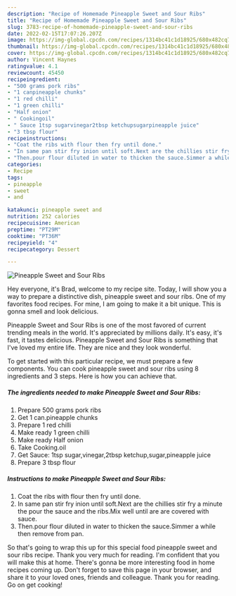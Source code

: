 ```yaml
---
description: "Recipe of Homemade Pineapple Sweet and Sour Ribs"
title: "Recipe of Homemade Pineapple Sweet and Sour Ribs"
slug: 3783-recipe-of-homemade-pineapple-sweet-and-sour-ribs
date: 2022-02-15T17:07:26.207Z
image: https://img-global.cpcdn.com/recipes/1314bc41c1d18925/680x482cq70/pineapple-sweet-and-sour-ribs-recipe-main-photo.jpg
thumbnail: https://img-global.cpcdn.com/recipes/1314bc41c1d18925/680x482cq70/pineapple-sweet-and-sour-ribs-recipe-main-photo.jpg
cover: https://img-global.cpcdn.com/recipes/1314bc41c1d18925/680x482cq70/pineapple-sweet-and-sour-ribs-recipe-main-photo.jpg
author: Vincent Haynes
ratingvalue: 4.1
reviewcount: 45450
recipeingredient:
- "500 grams pork ribs"
- "1 canpineapple chunks"
- "1 red chilli"
- "1 green chilli"
- "Half onion"
- " Cookingoil"
- " Sauce 1tsp sugarvinegar2tbsp ketchupsugarpineapple juice"
- "3 tbsp flour"
recipeinstructions:
- "Coat the ribs with flour then fry until done."
- "In same pan stir fry inion until soft.Next are the chillies stir fry a minute the pour the sauce and the ribs.Mix well until are are covered with sauce."
- "Then.pour flour diluted in water to thicken the sauce.Simmer a while then remove from pan."
categories:
- Recipe
tags:
- pineapple
- sweet
- and

katakunci: pineapple sweet and 
nutrition: 252 calories
recipecuisine: American
preptime: "PT29M"
cooktime: "PT36M"
recipeyield: "4"
recipecategory: Dessert

---
```



![Pineapple Sweet and Sour Ribs](https://img-global.cpcdn.com/recipes/1314bc41c1d18925/680x482cq70/pineapple-sweet-and-sour-ribs-recipe-main-photo.jpg)

Hey everyone, it's Brad, welcome to my recipe site. Today, I will show you a way to prepare a distinctive dish, pineapple sweet and sour ribs. One of my favorites food recipes. For mine, I am going to make it a bit unique. This is gonna smell and look delicious.

Pineapple Sweet and Sour Ribs is one of the most favored of current trending meals in the world. It's appreciated by millions daily. It's easy, it's fast, it tastes delicious. Pineapple Sweet and Sour Ribs is something that I've loved my entire life. They are nice and they look wonderful.




To get started with this particular recipe, we must prepare a few components. You can cook pineapple sweet and sour ribs using 8 ingredients and 3 steps. Here is how you can achieve that.

<!--inarticleads1-->

##### The ingredients needed to make Pineapple Sweet and Sour Ribs:

1. Prepare 500 grams pork ribs
1. Get 1 can.pineapple chunks
1. Prepare 1 red chilli
1. Make ready 1 green chilli
1. Make ready Half onion
1. Take  Cooking.oil
1. Get  Sauce: 1tsp sugar,vinegar,2tbsp ketchup,sugar,pineapple juice
1. Prepare 3 tbsp flour




<!--inarticleads2-->

##### Instructions to make Pineapple Sweet and Sour Ribs:

1. Coat the ribs with flour then fry until done.
1. In same pan stir fry inion until soft.Next are the chillies stir fry a minute the pour the sauce and the ribs.Mix well until are are covered with sauce.
1. Then.pour flour diluted in water to thicken the sauce.Simmer a while then remove from pan.




So that's going to wrap this up for this special food pineapple sweet and sour ribs recipe. Thank you very much for reading. I'm confident that you will make this at home. There's gonna be more interesting food in home recipes coming up. Don't forget to save this page in your browser, and share it to your loved ones, friends and colleague. Thank you for reading. Go on get cooking!

